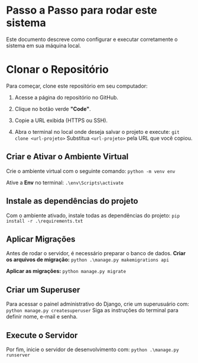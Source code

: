 ﻿# Passo a Passo para rodar este sistema

Este documento descreve como configurar e executar corretamente o sistema em sua máquina local.

# Clonar o Repositório

Para começar, clone este repositório em seu computador:

1.  Acesse a página do repositório no GitHub.
    
2.  Clique no botão verde **"Code"**.
    
3.  Copie a URL exibida (HTTPS ou SSH).
    
4.  Abra o terminal no local onde deseja salvar o projeto e execute:
	  `git clone <url-projeto>`
	  Substitua `<url-projeto>` pela URL que você copiou.
	  
	 
## Criar e Ativar o Ambiente Virtual

Crie o ambiente virtual com o seguinte comando:
`python -m venv env`

Ative a **Env** no terminal:
 `.\env\Scripts\activate`

## Instale as dependências do projeto

Com o ambiente ativado, instale todas as dependências do projeto:
`pip install -r .\requirements.txt` 

## Aplicar Migrações

Antes de rodar o servidor, é necessário preparar o banco de dados.
**Criar os arquivos de migração:**
`python .\manage.py makemigrations api`

**Aplicar as migrações:**
`python manage.py migrate`


## Criar um Superuser

Para acessar o painel administrativo do Django, crie um superusuário com:
`python manage.py createsuperuser`
Siga as instruções do terminal para definir nome, e-mail e senha.

## Execute o Servidor

Por fim, inicie o servidor de desenvolvimento com:
`python .\manage.py runserver`



